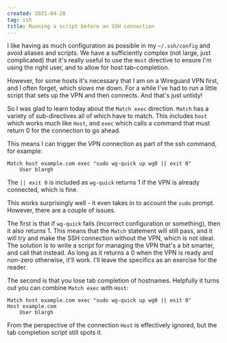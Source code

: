```yaml
---
created: 2021-04-28
tag: ssh
title: Running a script before an SSH connection
---
```

I like having as much configuration as possible in my `~/.ssh/config` and avoid aliases
and scripts. We have a sufficiently complex (not large, just complicated) that it's
really useful to use the `Host` directive to ensure I'm using the right user, and to
allow for host tab-completion.

However, for some hosts it's necessary that I am on a Wireguard VPN first, and I often
forget, which slows me down. For a while I've had to run a little script that sets up
the VPN and then connects. And that's just untidy!

So I was glad to learn today about the `Match exec` direction. `Match` has a variety of
sub-directives all of which have to match. This includes `host` which works much like
`Host`, and `exec` which calls a command that must return 0 for the connection to go
ahead.

This means I can trigger the VPN connection as part of the ssh command, for example:

```
Match host example.com exec "sudo wg-quick up wg0 || exit 0"
    User blargh
```

The `|| exit 0` is included as `wg-quick` returns 1 if the VPN is already connected,
which is fine.

This works surprisingly well - it even takes in to account the `sudo` prompt. However,
there are a couple of issues.

The first is that if `wg-quick` fails (incorrect configuration or something), then it
also returns 1. This means that the `Match` statement will still pass, and it will try
and make the SSH connection without the VPN, which is not ideal. The solution is to
write a script for managing the VPN that's a bit smarter, and call that instead. As long
as it returns a 0 when the VPN is ready and non-zero otherwise, it'll work. I'll leave
the specifics as an exercise for the reader.

The second is that you lose tab completion of hostnames. Helpfully it turns out you can
combine `Match exec` with `Host`:

```
Match host example.com exec "sudo wg-quick up wg0 || exit 0"
Host example.com
    User blargh
```

From the perspective of the connection `Host` is effectively ignored, but the tab
completion script still spots it.
